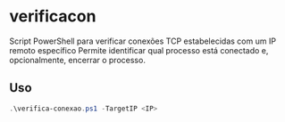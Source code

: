 # verificacon
Script PowerShell para verificar conexões TCP estabelecidas com um IP remoto específico
 Permite identificar qual processo está conectado e, opcionalmente, encerrar o processo.

## Uso ##

```powershell
.\verifica-conexao.ps1 -TargetIP <IP>
